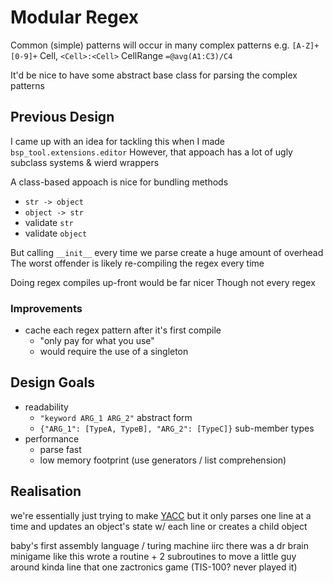 # Modular Regex

Common (simple) patterns will occur in many complex patterns
e.g. `[A-Z]+[0-9]+` Cell, `<Cell>:<Cell>` CellRange
`=@avg(A1:C3)/C4`

It'd be nice to have some abstract base class for parsing the complex patterns


## Previous Design

I came up with an idea for tackling this when I made `bsp_tool.extensions.editor`
However, that appoach has a lot of ugly subclass systems & wierd wrappers

A class-based appoach is nice for bundling methods
 * `str -> object`
 * `object -> str`
 * validate `str`
 * validate `object`

But calling `__init__` every time we parse create a huge amount of overhead
The worst offender is likely re-compiling the regex every time

Doing regex compiles up-front would be far nicer
Though not every regex


### Improvements

 * cache each regex pattern after it's first compile
   + "only pay for what you use"
   - would require the use of a singleton



## Design Goals

 * readability
   - `"keyword ARG_1 ARG_2"` abstract form
   - `{"ARG_1": [TypeA, TypeB], "ARG_2": [TypeC]}` sub-member types
 * performance
   - parse fast
   - low memory footprint (use generators / list comprehension)


## Realisation

we're essentially just trying to make [YACC](https://en.wikipedia.org/wiki/Yacc)
but it only parses one line at a time
and updates an object's state w/ each line
or creates a child object

baby's first assembly language / turing machine
iirc there was a dr brain minigame like this
wrote a routine + 2 subroutines to move a little guy around
kinda line that one zactronics game (TIS-100? never played it)
